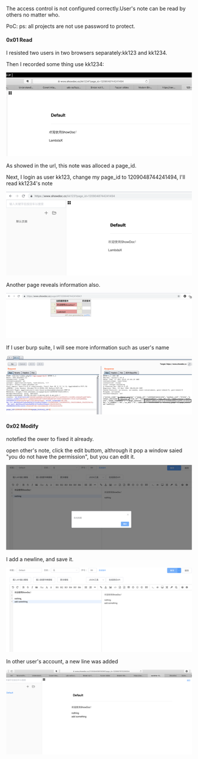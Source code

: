 The access control is not configured correctly.User's note can be read by others no matter who.

PoC:
ps: all projects are not use password to protect.

#### 0x01 Read

I resisted two users in two browsers separately:kk123 and kk1234.

Then I recorded some thing use kk1234:

![](./1.png) 

As showed in the url, this note was alloced a page_id.

Next, I login as user kk123, change my page_id to 1209048744241494, I'll read kk1234's note

![](./2.png) 

Another page reveals information also.

![](./3.png) 

If I user burp suite, I will see more information such as user's name

![](./4.png)


#### 0x02 Modify

notefied the ower to fixed it already.

open other's note, click the edit buttom, althrough it pop a window saied "you do not have the permission", but you can edit it.

![](./7.png)

I add a newline, and save it.

![](./6.png)

In other user's account, a new line was added

![](./5.png)